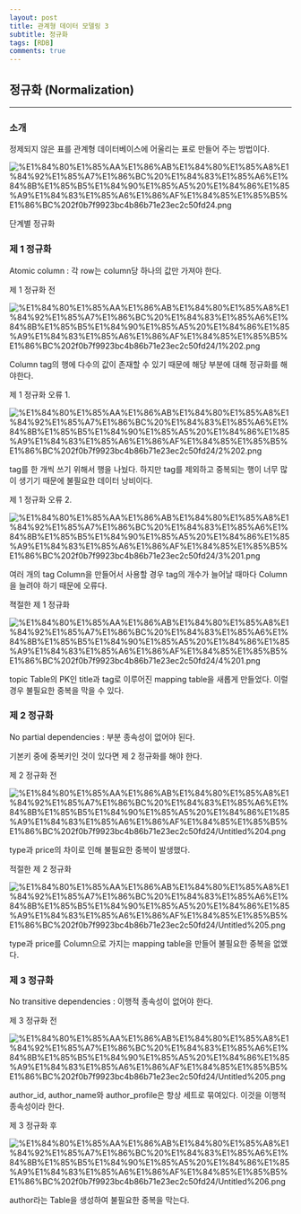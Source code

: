 ```yaml
---
layout: post
title: 관계형 데이터 모델링 3
subtitle: 정규화
tags: [RDB]
comments: true
---
```



## 정규화 (Normalization)

---

### 소개

정제되지 않은 표를 관계형 데이터베이스에 어울리는 표로 만들어 주는 방법이다.

![%E1%84%80%E1%85%AA%E1%86%AB%E1%84%80%E1%85%A8%E1%84%92%E1%85%A7%E1%86%BC%20%E1%84%83%E1%85%A6%E1%84%8B%E1%85%B5%E1%84%90%E1%85%A5%20%E1%84%86%E1%85%A9%E1%84%83%E1%85%A6%E1%86%AF%E1%84%85%E1%85%B5%E1%86%BC%202f0b7f9923bc4b86b71e23ec2c50fd24.png](%E1%84%80%E1%85%AA%E1%86%AB%E1%84%80%E1%85%A8%E1%84%92%E1%85%A7%E1%86%BC%20%E1%84%83%E1%85%A6%E1%84%8B%E1%85%B5%E1%84%90%E1%85%A5%20%E1%84%86%E1%85%A9%E1%84%83%E1%85%A6%E1%86%AF%E1%84%85%E1%85%B5%E1%86%BC%202f0b7f9923bc4b86b71e23ec2c50fd24.png)

단계별 정규화

### 제 1 정규화

Atomic column : 각 row는 column당 하나의 값만 가져야 한다.

제 1 정규화 전

![%E1%84%80%E1%85%AA%E1%86%AB%E1%84%80%E1%85%A8%E1%84%92%E1%85%A7%E1%86%BC%20%E1%84%83%E1%85%A6%E1%84%8B%E1%85%B5%E1%84%90%E1%85%A5%20%E1%84%86%E1%85%A9%E1%84%83%E1%85%A6%E1%86%AF%E1%84%85%E1%85%B5%E1%86%BC%202f0b7f9923bc4b86b71e23ec2c50fd24/1%202.png](%E1%84%80%E1%85%AA%E1%86%AB%E1%84%80%E1%85%A8%E1%84%92%E1%85%A7%E1%86%BC%20%E1%84%83%E1%85%A6%E1%84%8B%E1%85%B5%E1%84%90%E1%85%A5%20%E1%84%86%E1%85%A9%E1%84%83%E1%85%A6%E1%86%AF%E1%84%85%E1%85%B5%E1%86%BC%202f0b7f9923bc4b86b71e23ec2c50fd24/1%202.png)

Column tag의 행에 다수의 값이 존재할 수 있기 때문에 해당 부분에 대해 정규화를 해야한다.

제 1 정규화 오류 1.

![%E1%84%80%E1%85%AA%E1%86%AB%E1%84%80%E1%85%A8%E1%84%92%E1%85%A7%E1%86%BC%20%E1%84%83%E1%85%A6%E1%84%8B%E1%85%B5%E1%84%90%E1%85%A5%20%E1%84%86%E1%85%A9%E1%84%83%E1%85%A6%E1%86%AF%E1%84%85%E1%85%B5%E1%86%BC%202f0b7f9923bc4b86b71e23ec2c50fd24/2%202.png](%E1%84%80%E1%85%AA%E1%86%AB%E1%84%80%E1%85%A8%E1%84%92%E1%85%A7%E1%86%BC%20%E1%84%83%E1%85%A6%E1%84%8B%E1%85%B5%E1%84%90%E1%85%A5%20%E1%84%86%E1%85%A9%E1%84%83%E1%85%A6%E1%86%AF%E1%84%85%E1%85%B5%E1%86%BC%202f0b7f9923bc4b86b71e23ec2c50fd24/2%202.png)

tag를 한 개씩 쓰기 위해서 행을 나눴다. 하지만 tag를 제외하고 중복되는 행이 너무 많이 생기기 때문에 불필요한 데이터 낭비이다.  

제 1 정규화 오류 2.

![%E1%84%80%E1%85%AA%E1%86%AB%E1%84%80%E1%85%A8%E1%84%92%E1%85%A7%E1%86%BC%20%E1%84%83%E1%85%A6%E1%84%8B%E1%85%B5%E1%84%90%E1%85%A5%20%E1%84%86%E1%85%A9%E1%84%83%E1%85%A6%E1%86%AF%E1%84%85%E1%85%B5%E1%86%BC%202f0b7f9923bc4b86b71e23ec2c50fd24/3%201.png](%E1%84%80%E1%85%AA%E1%86%AB%E1%84%80%E1%85%A8%E1%84%92%E1%85%A7%E1%86%BC%20%E1%84%83%E1%85%A6%E1%84%8B%E1%85%B5%E1%84%90%E1%85%A5%20%E1%84%86%E1%85%A9%E1%84%83%E1%85%A6%E1%86%AF%E1%84%85%E1%85%B5%E1%86%BC%202f0b7f9923bc4b86b71e23ec2c50fd24/3%201.png)

여러 개의 tag Column을 만들어서 사용할 경우 tag의 개수가 늘어날 때마다 Column을 늘려야 하기 때문에 오류다. 

젹절한 제 1 정규화

![%E1%84%80%E1%85%AA%E1%86%AB%E1%84%80%E1%85%A8%E1%84%92%E1%85%A7%E1%86%BC%20%E1%84%83%E1%85%A6%E1%84%8B%E1%85%B5%E1%84%90%E1%85%A5%20%E1%84%86%E1%85%A9%E1%84%83%E1%85%A6%E1%86%AF%E1%84%85%E1%85%B5%E1%86%BC%202f0b7f9923bc4b86b71e23ec2c50fd24/4%201.png](%E1%84%80%E1%85%AA%E1%86%AB%E1%84%80%E1%85%A8%E1%84%92%E1%85%A7%E1%86%BC%20%E1%84%83%E1%85%A6%E1%84%8B%E1%85%B5%E1%84%90%E1%85%A5%20%E1%84%86%E1%85%A9%E1%84%83%E1%85%A6%E1%86%AF%E1%84%85%E1%85%B5%E1%86%BC%202f0b7f9923bc4b86b71e23ec2c50fd24/4%201.png)

topic Table의 PK인 title과 tag로 이루어진 mapping table을 새롭게 만들었다. 이럴 경우 불필요한 중복을 막을 수 있다.

### 제 2 정규화

No partial dependencies : 부분 종속성이 없어야 된다.

기본키 중에 중복키인 것이 있다면 제 2 정규화를 해야 한다.

제 2 정규화 전

![%E1%84%80%E1%85%AA%E1%86%AB%E1%84%80%E1%85%A8%E1%84%92%E1%85%A7%E1%86%BC%20%E1%84%83%E1%85%A6%E1%84%8B%E1%85%B5%E1%84%90%E1%85%A5%20%E1%84%86%E1%85%A9%E1%84%83%E1%85%A6%E1%86%AF%E1%84%85%E1%85%B5%E1%86%BC%202f0b7f9923bc4b86b71e23ec2c50fd24/Untitled%204.png](%E1%84%80%E1%85%AA%E1%86%AB%E1%84%80%E1%85%A8%E1%84%92%E1%85%A7%E1%86%BC%20%E1%84%83%E1%85%A6%E1%84%8B%E1%85%B5%E1%84%90%E1%85%A5%20%E1%84%86%E1%85%A9%E1%84%83%E1%85%A6%E1%86%AF%E1%84%85%E1%85%B5%E1%86%BC%202f0b7f9923bc4b86b71e23ec2c50fd24/Untitled%204.png)

type과 price의 차이로 인해 불필요한 중복이 발생했다.

적절한 제 2 정규화

![%E1%84%80%E1%85%AA%E1%86%AB%E1%84%80%E1%85%A8%E1%84%92%E1%85%A7%E1%86%BC%20%E1%84%83%E1%85%A6%E1%84%8B%E1%85%B5%E1%84%90%E1%85%A5%20%E1%84%86%E1%85%A9%E1%84%83%E1%85%A6%E1%86%AF%E1%84%85%E1%85%B5%E1%86%BC%202f0b7f9923bc4b86b71e23ec2c50fd24/Untitled%205.png](%E1%84%80%E1%85%AA%E1%86%AB%E1%84%80%E1%85%A8%E1%84%92%E1%85%A7%E1%86%BC%20%E1%84%83%E1%85%A6%E1%84%8B%E1%85%B5%E1%84%90%E1%85%A5%20%E1%84%86%E1%85%A9%E1%84%83%E1%85%A6%E1%86%AF%E1%84%85%E1%85%B5%E1%86%BC%202f0b7f9923bc4b86b71e23ec2c50fd24/Untitled%205.png)

type과 price를 Column으로 가지는 mapping table을 만들어 불필요한 중복을 없앴다.

### 제 3 정규화

No transitive dependencies :  이행적 종속성이 없어야 한다.

제 3 정규화 전

![%E1%84%80%E1%85%AA%E1%86%AB%E1%84%80%E1%85%A8%E1%84%92%E1%85%A7%E1%86%BC%20%E1%84%83%E1%85%A6%E1%84%8B%E1%85%B5%E1%84%90%E1%85%A5%20%E1%84%86%E1%85%A9%E1%84%83%E1%85%A6%E1%86%AF%E1%84%85%E1%85%B5%E1%86%BC%202f0b7f9923bc4b86b71e23ec2c50fd24/Untitled%205.png](%E1%84%80%E1%85%AA%E1%86%AB%E1%84%80%E1%85%A8%E1%84%92%E1%85%A7%E1%86%BC%20%E1%84%83%E1%85%A6%E1%84%8B%E1%85%B5%E1%84%90%E1%85%A5%20%E1%84%86%E1%85%A9%E1%84%83%E1%85%A6%E1%86%AF%E1%84%85%E1%85%B5%E1%86%BC%202f0b7f9923bc4b86b71e23ec2c50fd24/Untitled%205.png)

author_id, author_name와 author_profile은 항상 세트로 묶여있다. 이것을 이행적 종속성이라 한다. 

제 3 정규화 후

![%E1%84%80%E1%85%AA%E1%86%AB%E1%84%80%E1%85%A8%E1%84%92%E1%85%A7%E1%86%BC%20%E1%84%83%E1%85%A6%E1%84%8B%E1%85%B5%E1%84%90%E1%85%A5%20%E1%84%86%E1%85%A9%E1%84%83%E1%85%A6%E1%86%AF%E1%84%85%E1%85%B5%E1%86%BC%202f0b7f9923bc4b86b71e23ec2c50fd24/Untitled%206.png](%E1%84%80%E1%85%AA%E1%86%AB%E1%84%80%E1%85%A8%E1%84%92%E1%85%A7%E1%86%BC%20%E1%84%83%E1%85%A6%E1%84%8B%E1%85%B5%E1%84%90%E1%85%A5%20%E1%84%86%E1%85%A9%E1%84%83%E1%85%A6%E1%86%AF%E1%84%85%E1%85%B5%E1%86%BC%202f0b7f9923bc4b86b71e23ec2c50fd24/Untitled%206.png)

author라는 Table을 생성하여 불필요한 중복을 막는다.
